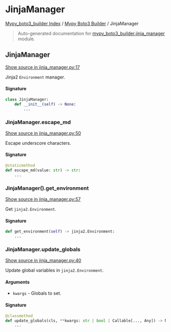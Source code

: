 # JinjaManager

[Mypy_boto3_builder Index](../README.md#mypy_boto3_builder-index) /
[Mypy Boto3 Builder](./index.md#mypy-boto3-builder) /
JinjaManager

> Auto-generated documentation for [mypy_boto3_builder.jinja_manager](https://github.com/youtype/mypy_boto3_builder/blob/main/mypy_boto3_builder/jinja_manager.py) module.

## JinjaManager

[Show source in jinja_manager.py:17](https://github.com/youtype/mypy_boto3_builder/blob/main/mypy_boto3_builder/jinja_manager.py#L17)

Jinja2 `Environment` manager.

#### Signature

```python
class JinjaManager:
    def __init__(self) -> None:
        ...
```

### JinjaManager.escape_md

[Show source in jinja_manager.py:50](https://github.com/youtype/mypy_boto3_builder/blob/main/mypy_boto3_builder/jinja_manager.py#L50)

Escape underscore characters.

#### Signature

```python
@staticmethod
def escape_md(value: str) -> str:
    ...
```

### JinjaManager().get_environment

[Show source in jinja_manager.py:57](https://github.com/youtype/mypy_boto3_builder/blob/main/mypy_boto3_builder/jinja_manager.py#L57)

Get `jinja2.Environment`.

#### Signature

```python
def get_environment(self) -> jinja2.Environment:
    ...
```

### JinjaManager.update_globals

[Show source in jinja_manager.py:40](https://github.com/youtype/mypy_boto3_builder/blob/main/mypy_boto3_builder/jinja_manager.py#L40)

Update global variables in `jinja2.Environment`.

#### Arguments

- `kwargs` - Globals to set.

#### Signature

```python
@classmethod
def update_globals(cls, **kwargs: str | bool | Callable[..., Any]) -> None:
    ...
```
